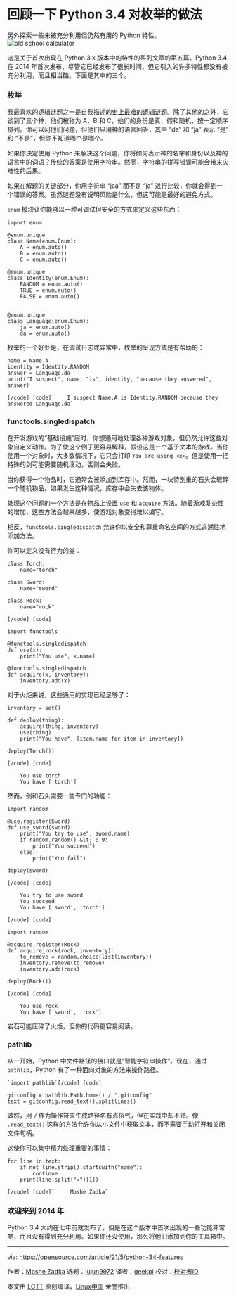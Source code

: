 [#]: subject: (Looking back at what Python 3.4 did for enum)
[#]: via: (https://opensource.com/article/21/5/python-34-features)
[#]: author: (Moshe Zadka https://opensource.com/users/moshez)
[#]: collector: (lujun9972)
[#]: translator: (geekpi)
[#]: reviewer: ( )
[#]: publisher: ( )
[#]: url: ( )

回顾一下 Python 3.4 对枚举的做法
======
另外探索一些未被充分利用但仍然有用的 Python 特性。
![old school calculator][1]

这是关于首次出现在 Python 3.x 版本中的特性的系列文章的第五篇。Python 3.4 在 2014 年首次发布，尽管它已经发布了很长时间，但它引入的许多特性都没有被充分利用，而且相当酷。下面是其中的三个。

### 枚举

我最喜欢的逻辑谜题之一是自我描述的[史上最难的逻辑谜题][2]。除了其他的之外，它谈到了三个神，他们被称为 A、B 和 C，他们的身份是真、假和随机，按一定顺序排列。你可以问他们问题，但他们只用神的语言回答，其中 “da” 和 “ja” 表示 “是” 和 “不是”，但你不知道哪个是哪个。


如果你决定使用 Python 来解决这个问题，你将如何表示神的名字和身份以及神的语言中的词语？传统的答案是使用字符串。然而，字符串的拼写错误可能会带来灾难性的后果。

如果在解题的关键部分，你用字符串 “jaa” 而不是 “ja” 进行比较，你就会得到一个错误的答案。虽然谜题没有说明风险是什么，但这可能是最好的避免方式。

`enum` 模块让你能够以一种可调试但安全的方式来定义这些东西：


```
import enum

@enum.unique
class Name(enum.Enum):
    A = enum.auto()
    B = enum.auto()
    C = enum.auto()
   
@enum.unique
class Identity(enum.Enum):
    RANDOM = enum.auto()
    TRUE = enum.auto()
    FALSE = enum.auto()

       
@enum.unique
class Language(enum.Enum):
    ja = enum.auto()
    da = enum.auto()
```

枚举的一个好处是，在调试日志或异常中，枚举的呈现方式是有帮助的：


```
name = Name.A
identity = Identity.RANDOM
answer = Language.da
print("I suspect", name, "is", identity, "because they answered", answer)

[/code] [code]`    I suspect Name.A is Identity.RANDOM because they answered Language.da`
```

### functools.singledispatch

在开发游戏的“基础设施”层时，你想通用地处理各种游戏对象，但仍然允许这些对象自定义动作。为了使这个例子更容易解释，假设这是一个基于文本的游戏。当你使用一个对象时，大多数情况下，它只会打印 `You are using <x>`。但是使用一把特殊的剑可能需要随机滚动，否则会失败。

当你获得一个物品时，它通常会被添加到库存中。然而，一块特别重的石头会砸碎一个随机物品。如果发生这种情况，库存中会失去该物体。

处理这个问题的一个方法是在物品上设置 `use` 和 `acquire` 方法。随着游戏复杂性的增加，这些方法会越来越多，使游戏对象变得难以编写。

相反，`functools.singledispatch` 允许你以安全和尊重命名空间的方式追溯性地添加方法。

你可以定义没有行为的类：


```
class Torch:
    name="torch"

class Sword:
    name="sword"

class Rock:
    name="rock"

[/code] [code]

import functools

@functools.singledispatch
def use(x):
    print("You use", x.name)

@functools.singledispatch
def acquire(x, inventory):
    inventory.add(x)
```

对于火炬来说，这些通用的实现已经足够了：


```
inventory = set()

def deploy(thing):
    acquire(thing, inventory)
    use(thing)
    print("You have", [item.name for item in inventory])

deploy(Torch())

[/code] [code]

    You use torch
    You have ['torch']
```

然而，剑和石头需要一些专门的功能：


```
import random

@use.register(Sword)
def use_sword(sword):
    print("You try to use", sword.name)
    if random.random() &lt; 0.9:
        print("You succeed")
    else:
        print("You fail")

deploy(sword)

[/code] [code]

    You try to use sword
    You succeed
    You have ['sword', 'torch']

[/code] [code]

import random

@acquire.register(Rock)
def acquire_rock(rock, inventory):
    to_remove = random.choice(list(inventory))
    inventory.remove(to_remove)
    inventory.add(rock)

deploy(Rock())

[/code] [code]

    You use rock
    You have ['sword', 'rock']
```

岩石可能压碎了火炬，但你的代码更容易阅读。

### pathlib

从一开始，Python 中文件路径的接口就是“智能字符串操作”。现在，通过 `pathlib`，Python 有了一种面向对象的方法来操作路径。


```
`import pathlib`[/code] [code]

gitconfig = pathlib.Path.home() / ".gitconfig"
text = gitconfig.read_text().splitlines()
```

诚然，用 `/` 作为操作符来生成路径名有点俗气，但在实践中却不错。像 `.read_text()` 这样的方法允许你从小文件中获取文本，而不需要手动打开和关闭文件句柄。

这使你可以集中精力处理重要的事情：


```
for line in text:
    if not line.strip().startswith("name"):
        continue
    print(line.split("=")[1])

[/code] [code]`     Moshe Zadka`
```

### 欢迎来到 2014 年

Python 3.4 大约在七年前就发布了，但是在这个版本中首次出现的一些功能非常酷，而且没有得到充分利用。如果你还没使用，那么将他们添加到你的工具箱中。

--------------------------------------------------------------------------------

via: https://opensource.com/article/21/5/python-34-features

作者：[Moshe Zadka][a]
选题：[lujun9972][b]
译者：[geekpi](https://github.com/geekpi)
校对：[校对者ID](https://github.com/校对者ID)

本文由 [LCTT](https://github.com/LCTT/TranslateProject) 原创编译，[Linux中国](https://linux.cn/) 荣誉推出

[a]: https://opensource.com/users/moshez
[b]: https://github.com/lujun9972
[1]: https://opensource.com/sites/default/files/styles/image-full-size/public/lead-images/math_money_financial_calculator_colors.jpg?itok=_yEVTST1 (old school calculator)
[2]: https://en.wikipedia.org/wiki/The_Hardest_Logic_Puzzle_Ever
